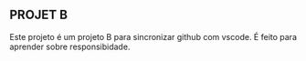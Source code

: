 ## PROJET B

Este projeto é um projeto B para sincronizar github com vscode.
É feito para aprender sobre responsibidade.